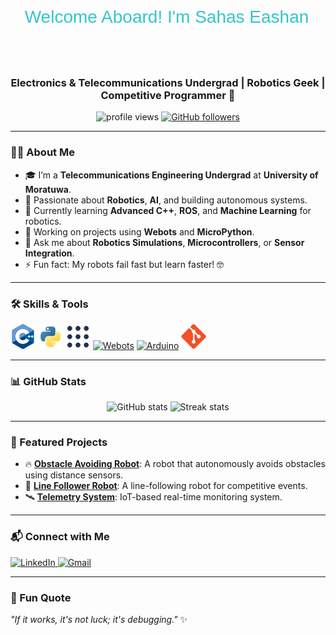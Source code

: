 <svg width="500" height="120" viewBox="0 0 500 120" xmlns="http://www.w3.org/2000/svg">
  <text x="50%" y="50%" text-anchor="middle" font-family="Arial, sans-serif" font-size="28" fill="#00C6FF">
    Welcome Aboard! I'm Sahas Eashan
    <animate 
      attributeName="fill" 
      values="#00C6FF;#ffbf00;#00C6FF" 
      dur="2s" 
      repeatCount="indefinite"
    />
  </text>
</svg>
<h3 align="center">Electronics & Telecommunications Undergrad | Robotics Geek | Competitive Programmer 🚀</h3>

<p align="center">
  <img src="https://komarev.com/ghpvc/?username=sahas-eashan&label=Profile%20views&color=0e75b6&style=flat" alt="profile views" />
  <a href="https://github.com/sahas-eashan?tab=followers">
    <img src="https://img.shields.io/github/followers/sahas-eashan?label=Followers&style=social" alt="GitHub followers" />
  </a>
</p>

---

### 👨‍💻 About Me

- 🎓 I’m a **Telecommunications Engineering Undergrad** at **University of Moratuwa**.
- 🤖 Passionate about **Robotics**, **AI**, and building autonomous systems.
- 🌱 Currently learning **Advanced C++**, **ROS**, and **Machine Learning** for robotics.
- 🔭 Working on projects using **Webots** and **MicroPython**.
- 💬 Ask me about **Robotics Simulations**, **Microcontrollers**, or **Sensor Integration**.
- ⚡ Fun fact: My robots fail fast but learn faster! 🤓

---

### 🛠️ Skills & Tools

<p align="left">
  <a href="https://cplusplus.com/" target="_blank"><img src="https://raw.githubusercontent.com/devicons/devicon/master/icons/cplusplus/cplusplus-original.svg" alt="C++" width="40" height="40"/></a>
  <a href="https://www.python.org/" target="_blank"><img src="https://raw.githubusercontent.com/devicons/devicon/master/icons/python/python-original.svg" alt="Python" width="40" height="40"/></a>
  <a href="https://www.ros.org/" target="_blank"><img src="https://raw.githubusercontent.com/devicons/devicon/master/icons/ros/ros-original.svg" alt="ROS" width="40" height="40"/></a>
  <a href="https://www.webots.io/" target="_blank"><img src="https://upload.wikimedia.org/wikipedia/commons/e/e0/Cyberbotics_Webots_Logo.png" alt="Webots" width="40" height="40"/></a>
  <a href="https://www.arduino.cc/" target="_blank"><img src="https://cdn.worldvectorlogo.com/logos/arduino-1.svg" alt="Arduino" width="40" height="40"/></a>
  <a href="https://git-scm.com/" target="_blank"><img src="https://raw.githubusercontent.com/devicons/devicon/master/icons/git/git-original.svg" alt="Git" width="40" height="40"/></a>
</p>

---

### 📊 GitHub Stats

<p align="center">
  <img src="https://github-readme-stats.vercel.app/api?username=sahas-eashan&show_icons=true&theme=radical" alt="GitHub stats" />
  <img src="https://github-readme-streak-stats.herokuapp.com/?user=sahas-eashan&theme=radical" alt="Streak stats" />
</p>

---

### 🌟 Featured Projects

- 🔥 [**Obstacle Avoiding Robot**](https://github.com/sahas-eashan/obstacle-avoiding-robot): A robot that autonomously avoids obstacles using distance sensors.
- 🤖 [**Line Follower Robot**](https://github.com/sahas-eashan/line-follower): A line-following robot for competitive events.
- 🛰️ [**Telemetry System**](https://github.com/sahas-eashan/telemetry-system): IoT-based real-time monitoring system.

---

### 📬 Connect with Me

<p align="left">
  <a href="https://linkedin.com/in/sahas-eashan" target="_blank">
    <img src="https://cdn.jsdelivr.net/npm/simple-icons@3.13.0/icons/linkedin.svg" alt="LinkedIn" height="30" width="40" />
  </a>
  <a href="mailto:sahaseashangalle@gmail.com">
    <img src="https://cdn.jsdelivr.net/npm/simple-icons@3.13.0/icons/gmail.svg" alt="Gmail" height="30" width="40" />
  </a>
</p>

---

### 🐾 Fun Quote

_"If it works, it's not luck; it's debugging."_ ✨
